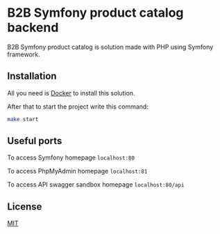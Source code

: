 # B2B Symfony product catalog backend

B2B Symfony product catalog is solution made with PHP using Symfony framework.

## Installation

All you need is [Docker](https://www.docker.com/) to install this solution.

After that to start the project write this command:
```bash
make start
```

## Useful ports

To access Symfony homepage ```localhost:80```

To access PhpMyAdmin homepage ```localhost:81```

To access API swagger sandbox homepage ```localhost:80/api```

## License

[MIT](https://choosealicense.com/licenses/mit/)